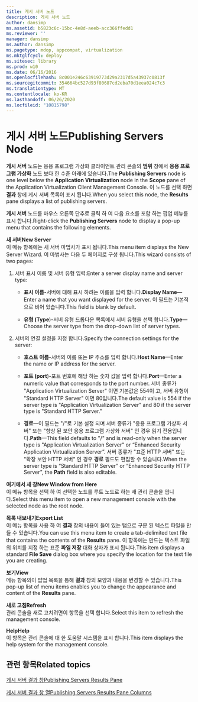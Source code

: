 ```yaml
---
title: 게시 서버 노드
description: 게시 서버 노드
author: dansimp
ms.assetid: b5823c6c-15bc-4e8d-aeeb-acc366ffedd1
ms.reviewer: ''
manager: dansimp
ms.author: dansimp
ms.pagetype: mdop, appcompat, virtualization
ms.mktglfcycl: deploy
ms.sitesec: library
ms.prod: w10
ms.date: 06/16/2016
ms.openlocfilehash: 8c001e246c63919773d29a2317d5a43937c0813f
ms.sourcegitcommit: 354664bc527d93f80687cd2eba70d1eea024c7c3
ms.translationtype: MT
ms.contentlocale: ko-KR
ms.lasthandoff: 06/26/2020
ms.locfileid: "10815798"
---
```

# <span data-ttu-id="dbd16-103">게시 서버 노드</span><span class="sxs-lookup"><span data-stu-id="dbd16-103">Publishing Servers Node</span></span>


<span data-ttu-id="dbd16-104">**게시 서버** 노드는 응용 프로그램 가상화 클라이언트 관리 콘솔의 **범위** 창에서 **응용 프로그램 가상화** 노드 보다 한 수준 아래에 있습니다.</span><span class="sxs-lookup"><span data-stu-id="dbd16-104">The **Publishing Servers** node is one level below the **Application Virtualization** node in the **Scope** pane of the Application Virtualization Client Management Console.</span></span> <span data-ttu-id="dbd16-105">이 노드를 선택 하면 **결과** 창에 게시 서버 목록이 표시 됩니다.</span><span class="sxs-lookup"><span data-stu-id="dbd16-105">When you select this node, the **Results** pane displays a list of publishing servers.</span></span>

<span data-ttu-id="dbd16-106">**게시 서버** 노드를 마우스 오른쪽 단추로 클릭 하 여 다음 요소를 포함 하는 팝업 메뉴를 표시 합니다.</span><span class="sxs-lookup"><span data-stu-id="dbd16-106">Right-click the **Publishing Servers** node to display a pop-up menu that contains the following elements.</span></span>

<a href="" id="new-server"></a>**<span data-ttu-id="dbd16-107">새 서버</span><span class="sxs-lookup"><span data-stu-id="dbd16-107">New Server</span></span>**  
<span data-ttu-id="dbd16-108">이 메뉴 항목에는 새 서버 마법사가 표시 됩니다.</span><span class="sxs-lookup"><span data-stu-id="dbd16-108">This menu item displays the New Server Wizard.</span></span> <span data-ttu-id="dbd16-109">이 마법사는 다음 두 페이지로 구성 됩니다.</span><span class="sxs-lookup"><span data-stu-id="dbd16-109">This wizard consists of two pages:</span></span>

1.  <span data-ttu-id="dbd16-110">서버 표시 이름 및 서버 유형 입력:</span><span class="sxs-lookup"><span data-stu-id="dbd16-110">Enter a server display name and server type:</span></span>

    -   <span data-ttu-id="dbd16-111">**표시 이름**-서버에 대해 표시 하려는 이름을 입력 합니다.</span><span class="sxs-lookup"><span data-stu-id="dbd16-111">**Display Name**—Enter a name that you want displayed for the server.</span></span> <span data-ttu-id="dbd16-112">이 필드는 기본적으로 비어 있습니다.</span><span class="sxs-lookup"><span data-stu-id="dbd16-112">This field is blank by default.</span></span>

    -   <span data-ttu-id="dbd16-113">**유형 (Type**)-서버 유형 드롭다운 목록에서 서버 유형을 선택 합니다.</span><span class="sxs-lookup"><span data-stu-id="dbd16-113">**Type**—Choose the server type from the drop-down list of server types.</span></span>

2.  <span data-ttu-id="dbd16-114">서버의 연결 설정을 지정 합니다.</span><span class="sxs-lookup"><span data-stu-id="dbd16-114">Specify the connection settings for the server:</span></span>

    -   <span data-ttu-id="dbd16-115">**호스트 이름**-서버의 이름 또는 IP 주소를 입력 합니다.</span><span class="sxs-lookup"><span data-stu-id="dbd16-115">**Host Name**—Enter the name or IP address for the server.</span></span>

    -   <span data-ttu-id="dbd16-116">**포트 (port**)-포트 번호에 해당 하는 숫자 값을 입력 합니다.</span><span class="sxs-lookup"><span data-stu-id="dbd16-116">**Port**—Enter a numeric value that corresponds to the port number.</span></span> <span data-ttu-id="dbd16-117">서버 종류가 "Application Virtualization Server" 이면 기본값은 554이 고, 서버 유형이 "Standard HTTP Server" 이면 80입니다.</span><span class="sxs-lookup"><span data-stu-id="dbd16-117">The default value is 554 if the server type is "Application Virtualization Server" and 80 if the server type is "Standard HTTP Server."</span></span>

    -   <span data-ttu-id="dbd16-118">**경로**—이 필드는 "/"로 기본 설정 되며 서버 종류가 "응용 프로그램 가상화 서버" 또는 "향상 된 보안 응용 프로그램 가상화 서버" 인 경우 읽기 전용입니다.</span><span class="sxs-lookup"><span data-stu-id="dbd16-118">**Path**—This field defaults to "/" and is read-only when the server type is "Application Virtualization Server" or “Enhanced Security Application Virtualization Server”.</span></span> <span data-ttu-id="dbd16-119">서버 종류가 "표준 HTTP 서버" 또는 "확장 보안 HTTP 서버" 인 경우 **경로** 필드도 편집할 수 있습니다.</span><span class="sxs-lookup"><span data-stu-id="dbd16-119">When the server type is “Standard HTTP Server” or “Enhanced Security HTTP Server”, the **Path** field is also editable.</span></span>

<a href="" id="new-window-from-here"></a>**<span data-ttu-id="dbd16-120">여기에서 새 창</span><span class="sxs-lookup"><span data-stu-id="dbd16-120">New Window from Here</span></span>**  
<span data-ttu-id="dbd16-121">이 메뉴 항목을 선택 하 여 선택한 노드를 루트 노드로 하는 새 관리 콘솔을 엽니다.</span><span class="sxs-lookup"><span data-stu-id="dbd16-121">Select this menu item to open a new management console with the selected node as the root node.</span></span>

<a href="" id="export-list"></a>**<span data-ttu-id="dbd16-122">목록 내보내기</span><span class="sxs-lookup"><span data-stu-id="dbd16-122">Export List</span></span>**  
<span data-ttu-id="dbd16-123">이 메뉴 항목을 사용 하 여 **결과** 창의 내용이 들어 있는 탭으로 구분 된 텍스트 파일을 만들 수 있습니다.</span><span class="sxs-lookup"><span data-stu-id="dbd16-123">You can use this menu item to create a tab-delimited text file that contains the contents of the **Results** pane.</span></span> <span data-ttu-id="dbd16-124">이 항목에는 만드는 텍스트 파일의 위치를 지정 하는 표준 **파일 저장** 대화 상자가 표시 됩니다.</span><span class="sxs-lookup"><span data-stu-id="dbd16-124">This item displays a standard **File Save** dialog box where you specify the location for the text file you are creating.</span></span>

<a href="" id="view"></a>**<span data-ttu-id="dbd16-125">보기</span><span class="sxs-lookup"><span data-stu-id="dbd16-125">View</span></span>**  
<span data-ttu-id="dbd16-126">메뉴 항목의이 팝업 목록을 통해 **결과** 창의 모양과 내용을 변경할 수 있습니다.</span><span class="sxs-lookup"><span data-stu-id="dbd16-126">This pop-up list of menu items enables you to change the appearance and content of the **Results** pane.</span></span>

<a href="" id="refresh"></a>**<span data-ttu-id="dbd16-127">새로 고침</span><span class="sxs-lookup"><span data-stu-id="dbd16-127">Refresh</span></span>**  
<span data-ttu-id="dbd16-128">관리 콘솔을 새로 고치려면이 항목을 선택 합니다.</span><span class="sxs-lookup"><span data-stu-id="dbd16-128">Select this item to refresh the management console.</span></span>

<a href="" id="help"></a>**<span data-ttu-id="dbd16-129">Help</span><span class="sxs-lookup"><span data-stu-id="dbd16-129">Help</span></span>**  
<span data-ttu-id="dbd16-130">이 항목은 관리 콘솔에 대 한 도움말 시스템을 표시 합니다.</span><span class="sxs-lookup"><span data-stu-id="dbd16-130">This item displays the help system for the management console.</span></span>

## <span data-ttu-id="dbd16-131">관련 항목</span><span class="sxs-lookup"><span data-stu-id="dbd16-131">Related topics</span></span>


[<span data-ttu-id="dbd16-132">게시 서버 결과 창</span><span class="sxs-lookup"><span data-stu-id="dbd16-132">Publishing Servers Results Pane</span></span>](publishing-servers-results-pane.md)

[<span data-ttu-id="dbd16-133">게시 서버 결과 창 열</span><span class="sxs-lookup"><span data-stu-id="dbd16-133">Publishing Servers Results Pane Columns</span></span>](publishing-servers-results-pane-columns.md)

 

 





